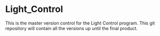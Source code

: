 Light_Control
=============
This is the master version control for the Light Control program. This git repository will contain all the versions up until the final product.
